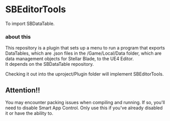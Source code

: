 # SBEditorTools
To import SBDataTable.

### about this
This repository is a plugin that sets up a menu to run a program that exports DataTables, which are .json files in the /Game/Local/Data folder, which are data management objects for Stellar Blade, to the UE4 Editor.  
It depends on the SBDataTable repository.  

Checking it out into the uproject/Plugin folder will implement SBEditorTools.

## Attention!!
You may encounter packing issues when compiling and running.  If so, you'll need to disable Smart App Control.  Only use this if you've already disabled it or have the ability to.
